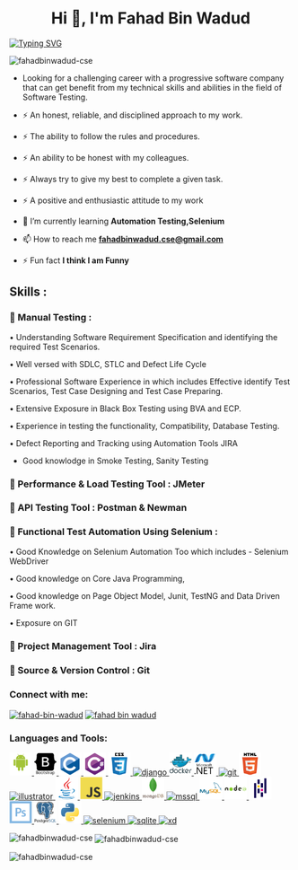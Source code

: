 <h1 align="center">Hi 👋, I'm Fahad Bin Wadud</h1>  

[![Typing SVG](https://readme-typing-svg.demolab.com?font=Fira+Code&weight=500&pause=1000&color=20FF77&background=59FF3C00&center=true&width=700&height=90&lines=A+Software+Quality+Assurance++Enthusiastic+from+Bangladesh)](https://git.io/typing-svg)   


<p align="left"> <img src="https://komarev.com/ghpvc/?username=fahadbinwadud-cse&label=Profile%20views&color=ABFF32&style=flat" alt="fahadbinwadud-cse" /> </p>  

- Looking for a challenging career with a progressive software company that can get benefit from my technical skills and abilities in the field of Software Testing.  
- ⚡ An honest, reliable, and disciplined approach to my work.   
- ⚡ The ability to follow the rules and procedures.  
- ⚡ An ability to be honest with my colleagues.
- ⚡ Always try to give my best to complete a given task.  
- ⚡ A positive and enthusiastic attitude to my work

- 🌱 I’m currently learning **Automation Testing,Selenium**

- 📫 How to reach me **fahadbinwadud.cse@gmail.com**

- ⚡ Fun fact **I think I am Funny**    

## Skills :  

### 📌 Manual Testing :

•	Understanding Software Requirement Specification and identifying the required Test Scenarios.

•	Well versed with SDLC, STLC and Defect Life Cycle

•	Professional Software Experience in which includes Effective identify Test Scenarios, Test Case Designing and Test Case Preparing.

•	Extensive Exposure in Black Box Testing using BVA and ECP.

•	Experience in testing the functionality, Compatibility, Database Testing.

•	Defect Reporting and Tracking using Automation Tools JIRA

- Good knowlodge in Smoke Testing, Sanity Testing  
  
### 📌 Performance & Load Testing Tool : JMeter  
### 📌 API Testing Tool : Postman & Newman  
### 📌 Functional Test Automation Using Selenium :  

•	Good Knowledge on Selenium Automation Too which includes - Selenium WebDriver  

•	Good knowledge on Core Java Programming,  

•	Good knowledge on Page Object Model, Junit, TestNG  and Data Driven Frame work.  
 
•	Exposure on GIT

### 📌 Project Management Tool : Jira  
### 📌 Source & Version Control : Git  

<h3 align="left">Connect with me:</h3>
<p align="left">
<a href="https://linkedin.com/in/fahad-bin-wadud" target="blank"><img align="center" src="https://raw.githubusercontent.com/rahuldkjain/github-profile-readme-generator/master/src/images/icons/Social/linked-in-alt.svg" alt="fahad-bin-wadud" height="30" width="40" /></a>
<a href="https://fb.com/fahad bin wadud" target="blank"><img align="center" src="https://raw.githubusercontent.com/rahuldkjain/github-profile-readme-generator/master/src/images/icons/Social/facebook.svg" alt="fahad bin wadud" height="30" width="40" /></a>
</p>

<h3 align="left">Languages and Tools:</h3>
<p align="left"> <a href="https://developer.android.com" target="_blank" rel="noreferrer"> <img src="https://raw.githubusercontent.com/devicons/devicon/master/icons/android/android-original-wordmark.svg" alt="android" width="40" height="40"/> </a> <a href="https://getbootstrap.com" target="_blank" rel="noreferrer"> <img src="https://raw.githubusercontent.com/devicons/devicon/master/icons/bootstrap/bootstrap-plain-wordmark.svg" alt="bootstrap" width="40" height="40"/> </a> <a href="https://www.cprogramming.com/" target="_blank" rel="noreferrer"> <img src="https://raw.githubusercontent.com/devicons/devicon/master/icons/c/c-original.svg" alt="c" width="40" height="40"/> </a> <a href="https://www.w3schools.com/cs/" target="_blank" rel="noreferrer"> <img src="https://raw.githubusercontent.com/devicons/devicon/master/icons/csharp/csharp-original.svg" alt="csharp" width="40" height="40"/> </a> <a href="https://www.w3schools.com/css/" target="_blank" rel="noreferrer"> <img src="https://raw.githubusercontent.com/devicons/devicon/master/icons/css3/css3-original-wordmark.svg" alt="css3" width="40" height="40"/> </a> <a href="https://www.djangoproject.com/" target="_blank" rel="noreferrer"> <img src="https://cdn.worldvectorlogo.com/logos/django.svg" alt="django" width="40" height="40"/> </a> <a href="https://www.docker.com/" target="_blank" rel="noreferrer"> <img src="https://raw.githubusercontent.com/devicons/devicon/master/icons/docker/docker-original-wordmark.svg" alt="docker" width="40" height="40"/> </a> <a href="https://dotnet.microsoft.com/" target="_blank" rel="noreferrer"> <img src="https://raw.githubusercontent.com/devicons/devicon/master/icons/dot-net/dot-net-original-wordmark.svg" alt="dotnet" width="40" height="40"/> </a> <a href="https://git-scm.com/" target="_blank" rel="noreferrer"> <img src="https://www.vectorlogo.zone/logos/git-scm/git-scm-icon.svg" alt="git" width="40" height="40"/> </a> <a href="https://www.w3.org/html/" target="_blank" rel="noreferrer"> <img src="https://raw.githubusercontent.com/devicons/devicon/master/icons/html5/html5-original-wordmark.svg" alt="html5" width="40" height="40"/> </a> <a href="https://www.adobe.com/in/products/illustrator.html" target="_blank" rel="noreferrer"> <img src="https://www.vectorlogo.zone/logos/adobe_illustrator/adobe_illustrator-icon.svg" alt="illustrator" width="40" height="40"/> </a> <a href="https://www.java.com" target="_blank" rel="noreferrer"> <img src="https://raw.githubusercontent.com/devicons/devicon/master/icons/java/java-original.svg" alt="java" width="40" height="40"/> </a> <a href="https://developer.mozilla.org/en-US/docs/Web/JavaScript" target="_blank" rel="noreferrer"> <img src="https://raw.githubusercontent.com/devicons/devicon/master/icons/javascript/javascript-original.svg" alt="javascript" width="40" height="40"/> </a> <a href="https://www.jenkins.io" target="_blank" rel="noreferrer"> <img src="https://www.vectorlogo.zone/logos/jenkins/jenkins-icon.svg" alt="jenkins" width="40" height="40"/> </a> <a href="https://www.mongodb.com/" target="_blank" rel="noreferrer"> <img src="https://raw.githubusercontent.com/devicons/devicon/master/icons/mongodb/mongodb-original-wordmark.svg" alt="mongodb" width="40" height="40"/> </a> <a href="https://www.microsoft.com/en-us/sql-server" target="_blank" rel="noreferrer"> <img src="https://www.svgrepo.com/show/303229/microsoft-sql-server-logo.svg" alt="mssql" width="40" height="40"/> </a> <a href="https://www.mysql.com/" target="_blank" rel="noreferrer"> <img src="https://raw.githubusercontent.com/devicons/devicon/master/icons/mysql/mysql-original-wordmark.svg" alt="mysql" width="40" height="40"/> </a> <a href="https://nodejs.org" target="_blank" rel="noreferrer"> <img src="https://raw.githubusercontent.com/devicons/devicon/master/icons/nodejs/nodejs-original-wordmark.svg" alt="nodejs" width="40" height="40"/> </a> <a href="https://pandas.pydata.org/" target="_blank" rel="noreferrer"> <img src="https://raw.githubusercontent.com/devicons/devicon/2ae2a900d2f041da66e950e4d48052658d850630/icons/pandas/pandas-original.svg" alt="pandas" width="40" height="40"/> </a> <a href="https://www.photoshop.com/en" target="_blank" rel="noreferrer"> <img src="https://raw.githubusercontent.com/devicons/devicon/master/icons/photoshop/photoshop-line.svg" alt="photoshop" width="40" height="40"/> </a> <a href="https://www.postgresql.org" target="_blank" rel="noreferrer"> <img src="https://raw.githubusercontent.com/devicons/devicon/master/icons/postgresql/postgresql-original-wordmark.svg" alt="postgresql" width="40" height="40"/> </a> <a href="https://www.python.org" target="_blank" rel="noreferrer"> <img src="https://raw.githubusercontent.com/devicons/devicon/master/icons/python/python-original.svg" alt="python" width="40" height="40"/> </a> <a href="https://www.selenium.dev" target="_blank" rel="noreferrer"> <img src="https://raw.githubusercontent.com/detain/svg-logos/780f25886640cef088af994181646db2f6b1a3f8/svg/selenium-logo.svg" alt="selenium" width="40" height="40"/> </a> <a href="https://www.sqlite.org/" target="_blank" rel="noreferrer"> <img src="https://www.vectorlogo.zone/logos/sqlite/sqlite-icon.svg" alt="sqlite" width="40" height="40"/> </a> <a href="https://www.adobe.com/products/xd.html" target="_blank" rel="noreferrer"> <img src="https://cdn.worldvectorlogo.com/logos/adobe-xd.svg" alt="xd" width="40" height="40"/> </a> </p>

<p><img align="left" src="https://github-readme-stats.vercel.app/api/top-langs?username=fahadbinwadud-cse&show_icons=true&locale=en&layout=compact" alt="fahadbinwadud-cse" /></p>

<p>&nbsp;<img align="center" src="https://github-readme-stats.vercel.app/api?username=fahadbinwadud-cse&show_icons=true&locale=en" alt="fahadbinwadud-cse" /></p>

<p><img align="center" src="https://github-readme-streak-stats.herokuapp.com/?user=fahadbinwadud-cse&" alt="fahadbinwadud-cse" /></p>
